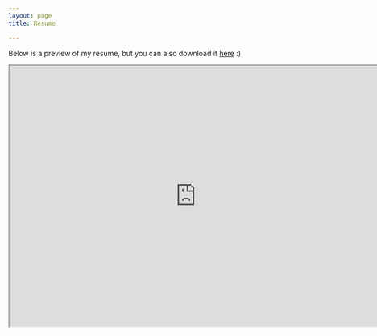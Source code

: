 ```yaml
---
layout: page
title: Resume

---
```


Below is a preview of my resume, but you can also download it [here](https://alexnguyen9.github.io/misc/Alex%20Nguyen%20Resume.pdf) :)

<iframe src="https://drive.google.com/file/d/1BVIATFnTUBwtDd53nYhwDyc25iLwbY8H/preview" width="740" height="520" align="middle"></iframe>

